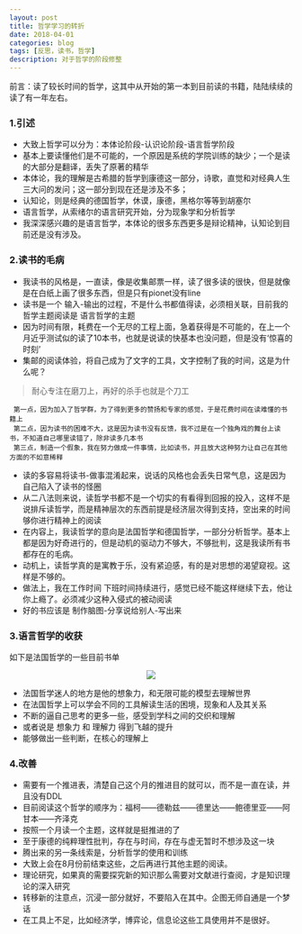 ```yaml
---
layout: post
title: 哲学学习的转折
date: 2018-04-01
categories: blog
tags: [反思，读书，哲学]
description: 对于哲学的阶段修整
---
```



前言：读了较长时间的哲学，这其中从开始的第一本到目前读的书籍，陆陆续续的读了有一年左右。

### 1.引述

* 大致上哲学可以分为：本体论阶段-认识论阶段-语言哲学阶段
* 基本上要读懂他们是不可能的，一个原因是系统的学院训练的缺少；一个是读的大部分是翻译，丢失了原著的精华
* 本体论，我的理解是古希腊的哲学到康德这一部分，诗歌，直觉和对经典人生三大问的发问；这一部分到现在还是涉及不多；
* 认知论，则是经典的德国哲学，休谟，康德，黑格尔等等到胡塞尔
* 语言哲学，从索绪尔的语言研究开始，分为现象学和分析哲学
* 我深深感兴趣的是语言哲学，本体论的很多东西更多是辩论精神，认知论到目前还是没有涉及。


### 2.读书的毛病

* 我读书的风格是，一直读，像是收集邮票一样，读了很多读的很快，但是就像是在白纸上画了很多东西，但是只有pionet没有line
* 读书是一个 输入-输出的过程，不是什么书都值得读，必须相关联，目前我的哲学主题阅读是 语言哲学的主题
* 因为时间有限，耗费在一个无尽的工程上面，急着获得是不可能的，在上一个月近乎测试似的读了10本书，也就是说读的快基本也没问题，但是没有‘惊喜的时刻’
* 集邮的阅读体验，将自己成为了文字的工具，文字控制了我的时间，这是为什么呢？


 >   耐心专注在磨刀上，再好的杀手也就是个刀工
 
     
     第一点，因为加入了哲学群，为了得到更多的赞扬和专家的感觉，于是花费时间在读难懂的书籍上
     第二点，因为读书的困难不大，这是因为读书没有反馈，我不过是在一个独角戏的舞台上读书，不知道自己哪里读错了，除非读多几本书
     第三点，制造一个假象，我在努力做成一件事情，比如读书，并且放大这种努力让自己在其他方面的不如意稀释


    
* 读的多容易将读书-做事混淆起来，说话的风格也会丢失日常气息，这是因为自己陷入了读书的怪圈
* 从二八法则来说，读哲学书都不是一个切实的有看得到回报的投入，这样不是说排斥读哲学，而是精神层次的东西前提是经济层次得到支持，空出来的时间够你进行精神上的阅读
* 在内容上，我读哲学的意向是法国哲学和德国哲学，一部分分析哲学。基本上都是因为好奇进行的，但是动机的驱动力不够大，不够批判，这是我读所有书都存在的毛病。
* 动机上，读哲学真的是寓教于乐，没有紧迫感，有的是对思想的渴望窥视。这样是不够的。
* 做法上，我在工作时间 下班时间持续进行，感觉已经不能这样继续下去，他让你上瘾了。必须减少这种入侵式的被动阅读
* 好的书应该是 制作脑图-分享说给别人-写出来


### 3.语言哲学的收获


如下是法国哲学的一些目前书单

<center>
    <p><img src="http://osrqxvr17.bkt.clouddn.com/3333.PNG" align="center"></p>
</center>

* 法国哲学迷人的地方是他的想象力，和无限可能的模型去理解世界
* 在法国哲学上可以学会不同的工具解读生活的困境，现象和人及其关系
* 不断的逼自己思考的更多一些，感受到学科之间的交织和理解
* 或者说是 想象力 和 理解力 得到飞越的提升
* 能够做出一些判断，在核心的理解上




### 4.改善


* 需要有一个推进表，清楚自己这个月的推进目的就可以，而不是一直在读，并且没有DDL
* 目前阅读这个哲学的顺序为：福柯——德勒兹——德里达——鲍德里亚——阿甘本——齐泽克
* 按照一个月读一个主题，这样就是挺推进的了
* 至于康德的纯粹理性批判，存在与时间，存在与虚无暂时不想涉及这一块
* 腾出来的另一条线索是，分析哲学的使用和训练
* 大致上会在8月份前结束这些，之后再进行其他主题的阅读。
* 理论研究，如果真的需要探究新的知识那么需要对文献进行查阅，才是知识理论的深入研究
* 转移新的注意点，沉浸一部分就好，不要陷入在其中。企图无师自通是一个梦话
* 在工具上不足，比如经济学，博弈论，信息论这些工具使用并不是很好。



